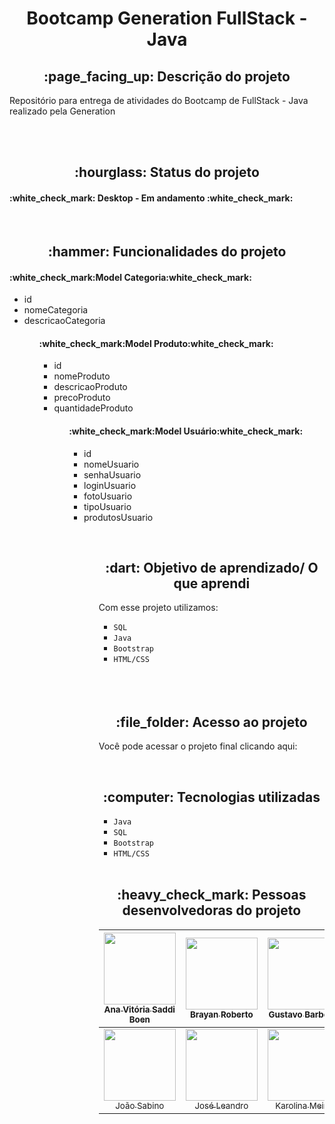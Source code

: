 <h1 align="center"> 
Bootcamp Generation FullStack - Java</h1>

<h2 align="center">:page_facing_up: Descrição do projeto </h2>
<p> Repositório para entrega de atividades do Bootcamp de FullStack - Java realizado pela Generation</p>

<br>



<br>
<h2 align="center">:hourglass: Status do projeto </h2>
<h4> :white_check_mark: Desktop - Em andamento :white_check_mark: </h4>


<br>
<h2 align="center">:hammer: Funcionalidades do projeto </h2>
<h4> :white_check_mark:Model Categoria:white_check_mark: </h4>
  <ul>
    <li>id</li>
    <li>nomeCategoria</li>
    <li>descricaoCategoria</li>
  <ul>
<h4> :white_check_mark:Model Produto:white_check_mark: </h4>
  <ul>
    <li>id</li>
    <li>nomeProduto</li>
    <li>descricaoProduto</li>
    <li>precoProduto</li>
    <li>quantidadeProduto</li>
  <ul>
<h4> :white_check_mark:Model Usuário:white_check_mark: </h4>
  <ul>
    <li>id</li>
    <li>nomeUsuario</li>
    <li>senhaUsuario</li>
    <li>loginUsuario</li>
    <li>fotoUsuario</li>
    <li>tipoUsuario</li>
    <li>produtosUsuario</li>
  <ul>

<br>
<h2 align="center"> :dart: Objetivo de aprendizado/ O que aprendi </h2>
<p>Com esse projeto utilizamos: </p>

- ``SQL``
- ``Java``
- ``Bootstrap``
-  ``HTML/CSS``




<br>
<br>




<br>
<h2 align="center"> :file_folder: Acesso ao projeto </h2>
<p> Você pode acessar o projeto final clicando aqui: </p>
<br>
<h2 align="center"> :computer: Tecnologias utilizadas </h2>

- ``Java``
- ``SQL``
- ``Bootstrap``
- ``HTML/CSS``



<br>
<h2 align="center"> :heavy_check_mark: Pessoas desenvolvedoras do projeto </h2>

| [<img loading="lazy" src="https://avatars.githubusercontent.com/u/147877236?v=4" width=115><br><sub>Ana Vitória Saddi Boen</sub>](https://github.com/anavsaddiboen) |  [<img loading="lazy" src="https://avatars.githubusercontent.com/u/114553041?v=4" width=115><br><sub>Brayan Roberto</sub>](https://github.com/Brayan-RDev) |  [<img loading="lazy" src="https://avatars.githubusercontent.com/u/157237344?v=4" width=115><br><sub>Gustavo Barbosa</sub>](https://github.com/Guxtta5)  |
| :---: | :---: | :---: |
| [<img loading="lazy" src="https://avatars.githubusercontent.com/u/87478340?v=4" width=115><br><sub>João Sabino</sub>](https://github.com/Joao-VPS) |  [<img loading="lazy" src="https://avatars.githubusercontent.com/u/128410036?v=4" width=115><br><sub>José Leandro</sub>](https://github.com/Axlvox) | [<img loading="lazy" src="https://avatars.githubusercontent.com/u/74688759?v=4" width=115><br><sub>Karolina Meira</sub>](https://github.com/KNMeira) |  
